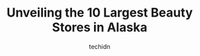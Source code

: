 ---
layout: ampstory
image: https://i0.wp.com/paketmu.com/wp-content/uploads/2023/06/ulta-beauty-0-in-alaska-1686372728.jpeg?resize=640,853
author: techidn
featured: false
description: Explore the diverse Beauty Store scene in Alaska, home to an incredible selection of 10 establishments catering to every taste. Whether youre in search of iconic favorites or undiscovered t
title: Unveiling the 10 Largest Beauty Stores in Alaska
cover:
   title: Unveiling the 10 Largest Beauty Stores in Alaska
   subtitle: RICKPATE
   background: https://paketmu.com/wp-content/uploads/2023/06/ulta-beauty-0-in-alaska-1686372728.jpeg

pages: 
 - layout: thirds
   top: <h1>#1 Ulta Beauty</h1>
   bottom: "<p>I just received a call from Ulta Salon, I returned their call and was informed that the appointment I had scheduled for my child had been cancelled due to me not confirmi</p>"
   background: https://paketmu.com/wp-content/uploads/2023/06/ulta-beauty-1-in-alaska-1686372728.jpeg
   backgroundblur: true
 - layout: thirds
   top: <h1>#2 Ulta Beauty</h1>
   bottom: "<p>I LOVE this salon and Maddie has done my highlights multiple times. When my daughters multi-colored ends turned out bad at another salon and they were going to charge ag</p>"
   background: https://paketmu.com/wp-content/uploads/2023/06/ulta-beauty-2-in-alaska-1686372730.jpeg
   cta:
      link: https://paketmu.com/unveiling-the-10-largest-beauty-stores-in-alaska/
      text: Unveiling the 10 Largest Beauty Stores in Alaska
 - layout: thirds
   top: <h1>#3 Ulta Beauty</h1>
   bottom: "<p>I went in for a partial highlight and a trim. 5 extra inches on top of what I asked for were cut off, on top of the layers being uneven and hacked. My hair was very long </p>"
   background: https://paketmu.com/wp-content/uploads/2023/06/ulta-beauty-3-in-alaska-1686372731.jpeg
   cta:
      link: https://paketmu.com/unveiling-the-10-largest-beauty-stores-in-alaska/
      text: Unveiling the 10 Largest Beauty Stores in Alaska
 - layout: thirds
   top: <h1>#4 House of Beauty Anchorage</h1>
   bottom: "<p>11108 Old Seward Hwy, Anchorage, AK 99515, United States</p>"
   background: https://images.unsplash.com/photo-1489648022186-8f49310909a0?ixlib=rb-4.0.3&ixid=MnwxMjA3fDB8MHxwaG90by1wYWdlfHx8fGVufDB8fHx8&auto=format&fit=crop&w=640&h=853&q=80
   cta:
      link: https://paketmu.com/unveiling-the-10-largest-beauty-stores-in-alaska/
      text: Unveiling the 10 Largest Beauty Stores in Alaska
 - layout: thirds
   top: <h1>#5 SEPHORA</h1>
   bottom: "<p>320 W 5th Ave Space #201, Anchorage, AK 99501, United States</p>"
   background: https://images.unsplash.com/photo-1509114397022-ed747cca3f65?ixlib=rb-4.0.3&ixid=MnwxMjA3fDB8MHxwaG90by1wYWdlfHx8fGVufDB8fHx8&auto=format&fit=crop&w=640&h=853&q=80
   cta:
      link: https://paketmu.com/unveiling-the-10-largest-beauty-stores-in-alaska/
      text: Unveiling the 10 Largest Beauty Stores in Alaska
 - layout: thirds
   top: <h1>#6 Muldoon Beauty Supply</h1>
   bottom: "<p>349 Muldoon Rd, Anchorage, AK 99504, United States</p>"
   background: https://images.unsplash.com/photo-1552083974-186346191183?ixlib=rb-4.0.3&ixid=MnwxMjA3fDB8MHxwaG90by1wYWdlfHx8fGVufDB8fHx8&auto=format&fit=crop&w=640&h=853&q=80
   cta:
      link: https://paketmu.com/unveiling-the-10-largest-beauty-stores-in-alaska/
      text: Unveiling the 10 Largest Beauty Stores in Alaska
 - layout: thirds
   top: <h1>#7 Maries Beauty Salon & Supply</h1>
   bottom: "<p>570 E Benson Blvd #25, Anchorage, AK 99503, United States</p>"
   background: https://images.unsplash.com/photo-1580610447943-1bfbef5efe07?ixlib=rb-4.0.3&ixid=MnwxMjA3fDB8MHxwaG90by1wYWdlfHx8fGVufDB8fHx8&auto=format&fit=crop&w=640&h=853&q=80
   cta:
      link: https://paketmu.com/unveiling-the-10-largest-beauty-stores-in-alaska/
      text: Unveiling the 10 Largest Beauty Stores in Alaska
 - layout: thirds
   middle: Continue reading...
   background: https://images.unsplash.com/photo-1510906594845-bc082582c8cc?ixlib=rb-4.0.3&ixid=MnwxMjA3fDB8MHxwaG90by1wYWdlfHx8fGVufDB8fHx8&auto=format&fit=crop&w=640&h=853&q=80
   cta:
      link: https://paketmu.com/unveiling-the-10-largest-beauty-stores-in-alaska/
      text: Unveiling the 10 Largest Beauty Stores in Alaska
      
---